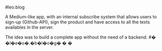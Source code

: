 #leo.blog

A Medium-like app, with an internal subscribe system that allows users to sign-up (Github-API), sign the product and have access to all the texts availables in the server.

The idea was to build a complete app without the need of a backend.
#� �l�e�o�.�b�l�o�g�
�
�
